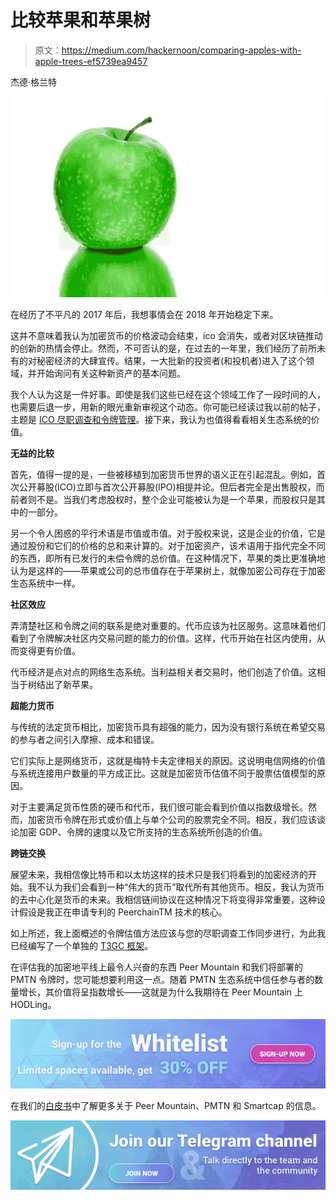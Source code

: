 # 比较苹果和苹果树

> 原文：<https://medium.com/hackernoon/comparing-apples-with-apple-trees-ef5739ea9457>

杰德·格兰特

![](img/0d922e2eedf70fa0ce5650912e372526.png)

在经历了不平凡的 2017 年后，我想事情会在 2018 年开始稳定下来。

这并不意味着我认为加密货币的价格波动会结束，ico 会消失，或者对区块链推动的创新的热情会停止。然而，不可否认的是，在过去的一年里，我们经历了前所未有的对秘密经济的大肆宣传。结果，一大批新的投资者(和投机者)进入了这个领域，并开始询问有关这种新资产的基本问题。

我个人认为这是一件好事。即使是我们这些已经在这个领域工作了一段时间的人，也需要后退一步，用新的眼光重新审视这个动态。你可能已经读过我以前的帖子，主题是 [ICO 尽职调查和令牌管理](https://hackernoon.com/ico-2-0-a-framework-for-due-diligence-49b8d6eb0c58)。接下来，我认为也值得看看相关生态系统的价值。

**无益的比较**

首先，值得一提的是，一些被移植到加密货币世界的语义正在引起混乱。例如，首次公开募股(ICO)立即与首次公开募股(IPO)相提并论。但后者完全是出售股权，而前者则不是。当我们考虑股权时，整个企业可能被认为是一个苹果，而股权只是其中的一部分。

另一个令人困惑的平行术语是市值或市值。对于股权来说，这是企业的价值，它是通过股份和它们的价格的总和来计算的。对于加密资产，该术语用于指代完全不同的东西，即所有已发行的未偿令牌的总价值。在这种情况下，苹果的类比更准确地认为是这样的——苹果或公司的总市值存在于苹果树上，就像加密公司存在于加密生态系统中一样。

**社区效应**

弄清楚社区和令牌之间的联系是绝对重要的。代币应该为社区服务。这意味着他们看到了令牌解决社区内交易问题的能力的价值。这样，代币开始在社区内使用，从而变得更有价值。

代币经济是点对点的网络生态系统。当利益相关者交易时，他们创造了价值。这相当于树结出了新苹果。

**超能力货币**

与传统的法定货币相比，加密货币具有超强的能力，因为没有银行系统在希望交易的参与者之间引入摩擦、成本和错误。

它们实际上是网络货币，这就是梅特卡夫定律相关的原因。这说明电信网络的价值与系统连接用户数量的平方成正比。这就是加密货币估值不同于股票估值模型的原因。

对于主要满足货币性质的硬币和代币，我们很可能会看到价值以指数级增长。然而，加密货币令牌在形式或价值上与单个公司的股票完全不同。相反，我们应该谈论加密 GDP、令牌的速度以及它所支持的生态系统所创造的价值。

**跨链交换**

展望未来，我相信像比特币和以太坊这样的技术只是我们将看到的加密经济的开始。我不认为我们会看到一种“伟大的货币”取代所有其他货币。相反，我认为货币的去中心化是货币的未来。我相信链间协议在这种情况下将变得非常重要，这种设计假设是我正在申请专利的 PeerchainTM 技术的核心。

如上所述，我上面概述的令牌估值方法应该与您的尽职调查工作同步进行，为此我已经编写了一个单独的 [T3GC 框架](https://hackernoon.com/ico-2-0-a-framework-for-due-diligence-49b8d6eb0c58)。

在评估我的加密地平线上最令人兴奋的东西 Peer Mountain 和我们将部署的 PMTN 令牌时，您可能想要利用这一点。随着 PMTN 生态系统中信任参与者的数量增长，其价值将呈指数增长——这就是为什么我期待在 Peer Mountain 上 HODLing。

[![](img/643c75564bb7b76c3d80aea3fdd35fc6.png)](http://www.peermountain.com)

在我们的[白皮书](https://www.peermountain.com/peermountain-whitepaper.pdf)中了解更多关于 Peer Mountain、PMTN 和 Smartcap 的信息。

[![](img/5eb89ff998e0a95d0a7888cb4630b9d4.png)](https://t.me/peermountain)